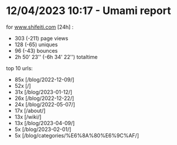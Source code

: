 # 12/04/2023 10:17 - Umami report
for www.shifeiti.com [24h] :

 - 303 (-211) page views
 - 128 (-65) uniques
 - 96 (-43) bounces
 - 2h 50' 23'' (-6h 34' 22'') totaltime


top 10 urls:
 - 85x [/blog/2022-12-09/]
 - 52x [/]
 - 31x [/blog/2023-01-12/]
 - 26x [/blog/2022-12-22/]
 - 24x [/blog/2022-05-07/]
 - 17x [/about/]
 - 13x [/wiki/]
 - 13x [/blog/2023-04-09/]
 - 5x [/blog/2023-02-01/]
 - 5x [/blog/categories/%E6%8A%80%E6%9C%AF/]


